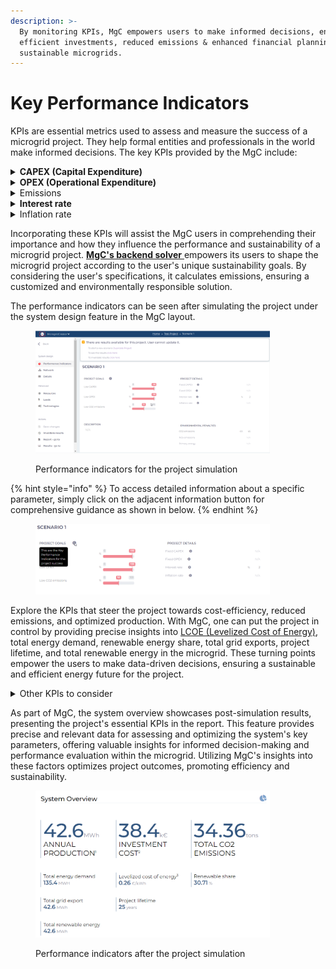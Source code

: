 ```yaml
---
description: >-
  By monitoring KPIs, MgC empowers users to make informed decisions, ensuring
  efficient investments, reduced emissions & enhanced financial planning for
  sustainable microgrids.
---
```


# Key Performance Indicators

KPIs are essential metrics used to assess and measure the success of a microgrid project. They help formal entities and professionals in the world make informed decisions. The key KPIs provided by the MgC include:

<details>

<summary><strong>CAPEX (Capital Expenditure)</strong></summary>

Evaluates the initial investment required to establish the microgrid infrastructure, including equipment, installation, and setup costs. Monitoring [CAPEX](../glossary/definitions.md#reference-for-kpi-formulas) is crucial to ensure cost-efficient project development.&#x20;

</details>

<details>

<summary><strong>OPEX (Operational Expenditure)</strong></summary>

Measures the ongoing operating and maintenance costs of microgrids. Managing [OPEX ](../glossary/definitions.md#reference-for-kpi-formulas)is essential for long-term sustainability.

</details>

<details>

<summary>Emissions</summary>

Emissions KPI quantifies the reduction in [greenhouse gas emissions(GHG)](../glossary/definitions.md#reference-for-kpi-formulas) achieved by the microgrid, emphasizing its contribution to environmental sustainability.&#x20;

</details>

<details>

<summary><strong>Interest rate</strong></summary>

Reflects the cost of financing the microgrid project, impacting its financial feasibility.

</details>

<details>

<summary>Inflation rate</summary>

Considers the influence of inflation on operational costs, aiding in financial planning.

</details>

Incorporating these KPIs will assist the MgC users in comprehending their importance and how they influence the performance and sustainability of a microgrid project. [**MgC's backend solver** ](../modeling-and-optimization/modeling/modeling-approach.md)empowers its users to shape the microgrid project according to the user's unique sustainability goals. By considering the user's specifications, it calculates emissions, ensuring a customized and environmentally responsible solution.

The performance indicators can be seen after simulating the project under the system design feature in the MgC layout.

<figure><img src="../.gitbook/assets/1.png" alt="" width="375"><figcaption><p>Performance indicators for the project simulation</p></figcaption></figure>

{% hint style="info" %}
To access detailed information about a specific parameter, simply click on the adjacent information button for comprehensive guidance as shown in below.
{% endhint %}

<figure><img src="../.gitbook/assets/2.png" alt="" width="375"><figcaption></figcaption></figure>

Explore the KPIs that steer the project towards cost-efficiency, reduced emissions, and optimized production. With MgC, one can put the project in control by providing precise insights into [LCOE (Levelized Cost of Energy)](../glossary/definitions.md#reference-for-kpi-formulas), total energy demand, renewable energy share, total grid exports, project lifetime, and total renewable energy in the microgrid. These turning points empower the users to make data-driven decisions, ensuring a sustainable and efficient energy future for the project.

<details>

<summary>Other KPIs to consider</summary>

* **LCoE (Levelized Cost of Energy):** A lower LCOE enhances project cost-efficiency and profitability.

<!---->

* **Total energy demand:** Accurate demand assessment ensures efficient energy supply without overspending.

<!---->

* **Renewable share:** Higher renewable share reduces emissions and long-term costs, promoting sustainability.

<!---->

* **Total grid export:** Maximizing grid exports boosts potential income and ROI.

<!---->

* **Project lifetime:** Longer project lifetimes lead to better cost amortization and extended benefits.

<!---->

* **Total renewable energy in the Microgrid:** More renewables improve sustainability and reduce environmental impact.

</details>

As part of MgC, the system overview showcases post-simulation results, presenting the project's essential KPIs in the report. This feature provides precise and relevant data for assessing and optimizing the system's key parameters, offering valuable insights for informed decision-making and performance evaluation within the microgrid. Utilizing MgC's insights into these factors optimizes project outcomes, promoting efficiency and sustainability.

<figure><img src="../.gitbook/assets/image (1) (1) (1).png" alt="" width="375"><figcaption><p>Performance indicators after the project simulation</p></figcaption></figure>
